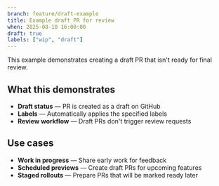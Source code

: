 ```yaml
---
branch: feature/draft-example
title: Example draft PR for review
when: 2025-08-10 16:00:00
draft: true
labels: ["wip", "draft"]
---
```


This example demonstrates creating a draft PR that isn't ready for final review.

## What this demonstrates

- **Draft status** — PR is created as a draft on GitHub
- **Labels** — Automatically applies the specified labels
- **Review workflow** — Draft PRs don't trigger review requests

## Use cases

- **Work in progress** — Share early work for feedback
- **Scheduled previews** — Create draft PRs for upcoming features
- **Staged rollouts** — Prepare PRs that will be marked ready later
